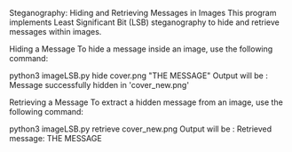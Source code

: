 Steganography: Hiding and Retrieving Messages in Images
This program implements Least Significant Bit (LSB) steganography to hide and retrieve messages within images.

Hiding a Message
To hide a message inside an image, use the following command:

 python3 imageLSB.py hide cover.png "THE MESSAGE"
 Output will be : Message successfully hidden in 'cover_new.png'

Retrieving a Message
To extract a hidden message from an image, use the following command:

python3 imageLSB.py retrieve cover_new.png
Output will be : Retrieved message: THE MESSAGE
